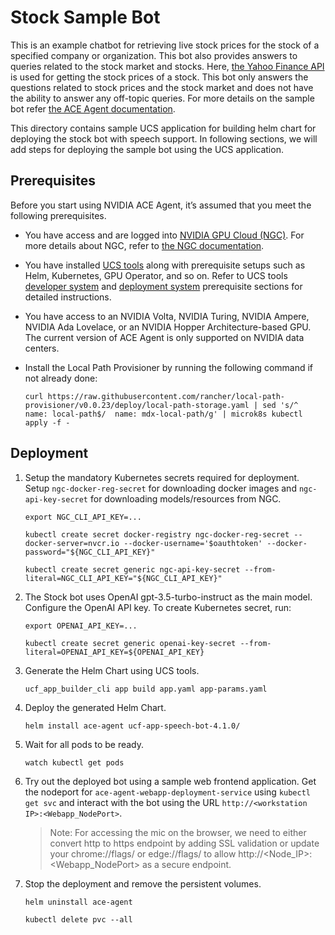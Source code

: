 # Stock Sample Bot
This is an example chatbot for retrieving live stock prices for the stock of a specified company or organization. This bot also provides answers to queries related to the stock market and stocks. Here, [the Yahoo Finance API](https://pypi.org/project/yfinance/) is used for getting the stock prices of a stock. This bot only answers the questions related to stock prices and the stock market and does not have the ability to answer any off-topic queries. For more details on the sample bot refer [the ACE Agent documentation](https://docs.nvidia.com/ace/latest/modules/ace_agent/sample-bots/stock-market-bot.html).


This directory contains sample UCS application for building helm chart for deploying the stock bot with speech support. In following sections, we will add steps for deploying the sample bot using the UCS application.

## Prerequisites
Before you start using NVIDIA ACE Agent, it’s assumed that you meet the following prerequisites. 
- You have access and are logged into [NVIDIA GPU Cloud (NGC)](https://ngc.nvidia.com/). For more details about NGC, refer to [the NGC documentation](https://docs.nvidia.com/ngc/index.html).
- You have installed [UCS tools](https://docs.nvidia.com/ace/latest/modules/docs/docs/text/UCS_Introduction.html) along with prerequisite setups such as Helm, Kubernetes, GPU Operator, and so on. Refer to UCS tools [developer system](https://docs.nvidia.com/ace/latest/modules/docs/docs/text/UCS_Requirements.html) and [deployment system](https://docs.nvidia.com/ace/latest/modules/docs/docs/text/UCS_Prerequisites.html) prerequisite sections for detailed instructions. 
- You have access to an NVIDIA Volta, NVIDIA Turing, NVIDIA Ampere, NVIDIA Ada Lovelace, or an NVIDIA Hopper Architecture-based GPU. The current version of ACE Agent is only supported on NVIDIA data centers.
- Install the Local Path Provisioner by running the following command if not already done:

    ```
    curl https://raw.githubusercontent.com/rancher/local-path-provisioner/v0.0.23/deploy/local-path-storage.yaml | sed 's/^  name: local-path$/  name: mdx-local-path/g' | microk8s kubectl apply -f -
    ```

## Deployment

1. Setup the mandatory Kubernetes secrets required for deployment. Setup `ngc-docker-reg-secret` for downloading docker images and `ngc-api-key-secret` for downloading models/resources from NGC. 

    ```
    export NGC_CLI_API_KEY=...

    kubectl create secret docker-registry ngc-docker-reg-secret --docker-server=nvcr.io --docker-username='$oauthtoken' --docker-password="${NGC_CLI_API_KEY}"

    kubectl create secret generic ngc-api-key-secret --from-literal=NGC_CLI_API_KEY="${NGC_CLI_API_KEY}"
    ```

2. The Stock bot uses OpenAI gpt-3.5-turbo-instruct as the main model. Configure the OpenAI API key. To create Kubernetes secret, run:

    ```
    export OPENAI_API_KEY=...

    kubectl create secret generic openai-key-secret --from-literal=OPENAI_API_KEY=${OPENAI_API_KEY}
    ```

3. Generate the Helm Chart using UCS tools.
    ```
    ucf_app_builder_cli app build app.yaml app-params.yaml
    ```

4. Deploy the generated Helm Chart.
    ```
    helm install ace-agent ucf-app-speech-bot-4.1.0/
    ```

5. Wait for all pods to be ready.
    ```
    watch kubectl get pods
    ```

5. Try out the deployed bot using a sample web frontend application. Get the nodeport for `ace-agent-webapp-deployment-service` using `kubectl get svc` and interact with the bot using the URL `http://<workstation IP>:<Webapp_NodePort>`. 
    > Note: For accessing the mic on the browser, we need to either convert http to https endpoint by adding SSL validation or update your chrome://flags/ or edge://flags/ to allow  http://<Node_IP>:<Webapp_NodePort> as a secure endpoint.

6. Stop the deployment and remove the persistent volumes.
    ```
    helm uninstall ace-agent

    kubectl delete pvc --all
    ```